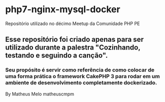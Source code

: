 # php7-nginx-mysql-docker
Repositório utilizado no décimo Meetup da Comunidade PHP PE

## Esse repositório foi criado apenas para ser utilizado durante a palestra "Cozinhando, testando e seguindo a canção". 
### Seu propósito é servir como referência de como colocar de uma forma prática o framework CakePHP 3 para rodar em um ambiente de desenvolvimento completamente dockerizado. 


By
Matheus Melo
matheuscmpm
